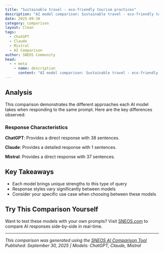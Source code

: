 ```yaml
---
title: "Sustainable travel - eco-friendly tourism practices"
description: "AI model comparison: Sustainable travel - eco-friendly tourism practices..."
date: 2025-09-30
category: comparison
layout: Clean
tags:
  - ChatGPT
  - Claude
  - Mistral
  - AI Comparison
author: SNEOS Community
head:
  - - meta
    - name: description
      content: "AI model comparison: Sustainable travel - eco-friendly tourism practices..."
---
```


<ChatComparison
  title="Sustainable travel - eco-friendly tourism practices"
  prompt="Sustainable travel - eco-friendly tourism practices"
  :responses='{"ChatGPT": "Certainly! Here\u2019s an overview of sustainable travel and eco-friendly tourism practices:\n\n### Sustainable Travel and Eco-Friendly Tourism Practices\n\n**Sustainable travel** refers to traveling in a way that minimizes environmental impact, respects local cultures, and supports the well-being of local communities. It encourages responsible behavior from travelers, tourism businesses, and destinations alike.\n\n---\n\n### Key Principles of Sustainable Travel\n\n1. **Minimize Environmental Impact**\n - Reduce carbon footprint by choosing eco-friendly transportation (e.g., trains, buses, biking, or walking).\n - Opt for direct flights and avoid unnecessary air travel.\n - Support accommodations that use renewable energy and practice water and waste conservation.\n\n2. **Support Local Communities**\n - Choose locally-owned businesses, including hotels, restaurants, and tour operators.\n - Buy local products and crafts to support artisans and entrepreneurs.\n - Respect local customs, traditions, and livelihoods.\n\n3. **Conserve Natural Resources**\n - Use water and energy resources thoughtfully.\n - Avoid single-use plastics; carry reusable water bottles and bags.\n - Take part in or support conservation efforts like reforestation or wildlife protection programs.\n\n4. **Respect Wildlife and Natural Habitats**\n - Observe animals in their natural habitats without disturbing them.\n - Avoid activities that exploit or harm animals (e.g., rides on elephants, dolphin shows).\n - Follow guidelines and rules in nature reserves and parks.\n\n5. **Educate and Raise Awareness**\n - Learn about the culture, history, and environment of your destination.\n - Share sustainable travel practices with others.\n - Engage in responsible photography and storytelling that honors the local culture.\n\n---\n\n### Practical Eco-Friendly Tourism Tips\n\n- **Choose Eco-Friendly Accommodation:** Look for certifications such as LEED, Green Key, or EarthCheck.\n- **Travel Light:** Pack efficiently to reduce fuel consumption for transportation.\n- **Use Public Transport \u0026 Non-Motorized Travel:** Reduce emissions by biking, walking, or using buses and trains.\n- **Participate in Voluntourism Carefully:** Choose ethical volunteer opportunities that genuinely benefit communities.\n- **Minimize Waste:** Avoid disposable items and recycle waste properly.\n- **Offset Carbon Emissions:** Contribute to carbon offset programs to balance out your travel emissions.\n\n---\n\n### Benefits of Sustainable Travel\n\n- Preserves cultural heritage and natural landscapes for future generations.\n- Strengthens local economies and improves livelihoods.\n- Enhances the overall travel experience through authentic and meaningful interactions.\n- Helps combat climate change and environmental degradation.\n\n---\n\nIf you want, I can also help you with eco-friendly travel destination suggestions or detailed plans to incorporate sustainable practices on your next trip!", "Claude": "# Sustainable Travel: A Guide to Eco-Friendly Tourism\n\n## **Core Principles of Sustainable Travel**\n\n### Minimize Environmental Impact\n- **Carbon footprint reduction**\n - Choose direct flights when possible\n - Consider overland travel for shorter distances\n - Use public transportation at destinations\n - Walk or bike for local exploration\n\n- **Accommodation choices**\n - Stay at eco-certified hotels/lodges\n - Choose locally-owned properties\n - Look for green certifications (LEED, Green Key, etc.)\n - Opt for accommodations with renewable energy\n\n## **Transportation Strategies**\n\n### Air Travel\n- **Offset carbon emissions** through verified programs\n- **Pack light** to reduce fuel consumption\n- **Choose fuel-efficient airlines**\n- **Consider \u0022flight shaming\u0022 alternatives** for shorter trips\n\n### Ground Transportation\n- **Use public transit** (buses, trains, metro)\n- **Rent hybrid or electric vehicles**\n- **Share rides** with other travelers\n- **Walk or cycle** whenever feasible\n\n## **Responsible Accommodation**\n\n### What to Look For\n- **Water conservation programs**\n- **Renewable energy usage**\n- **Waste reduction initiatives**\n- **Local sourcing of food and materials**\n- **Community employment practices**\n\n### During Your Stay\n- **Reuse towels and linens**\n- **Turn off lights and AC when out**\n- **Use water sparingly**\n- **Decline daily housekeeping if unnecessary**\n\n## **Supporting Local Communities**\n\n### Economic Impact\n- **Buy from local artisans and markets**\n- **Eat at locally-owned restaurants**\n- **Use local tour guides and services**\n- **Choose community-based tourism options**\n\n### Cultural Respect\n- **Learn basic local phrases**\n- **Respect customs and traditions**\n- **Dress appropriately for local culture**\n- **Ask permission before photographing people**\n\n## **Wildlife and Nature Conservation**\n\n### Ethical Wildlife Tourism\n- **Avoid attractions with captive animals**\n- **Choose sanctuaries over entertainment venues**\n- **Maintain safe distances from wildlife**\n- **Never feed wild animals**\n\n### Nature Protection\n- **Stay on designated trails**\n- **Don\u0027t remove plants, rocks, or artifacts**\n- **Use reef-safe sunscreen**\n- **Practice Leave No Trace principles**\n\n## **Waste Reduction and Resource Conservation**\n\n### Packing Strategies\n- **Bring reusable water bottle**\n- **Pack reusable shopping bags**\n- **Use solid toiletries to reduce plastic**\n- **Bring rechargeable batteries**\n\n### During Travel\n- **Refuse single-use plastics**\n- **Properly dispose of waste**\n- **Recycle when facilities are available**\n- **Choose digital tickets and maps**\n\n## **Choosing Destinations and Activities**\n\n### Destination Selection\n- **Visit less crowded alternatives** (overtourism awareness)\n- **Consider shoulder seasons**\n- **Research local environmental challenges**\n- **Support destinations with conservation efforts**\n\n### Activity Choices\n- **Hiking and nature walks**\n- **Snorkeling/diving in protected areas**\n- **Cultural workshops and classes**\n- **Volunteer tourism (voluntourism) opportunities**\n\n## **Planning and Research**\n\n### Pre-Trip Preparation\n- **Research local environmental issues**\n- **Learn about cultural norms and expectations**\n- **Find certified sustainable tour operators**\n- **Download offline maps to reduce data usage**\n\n### Certifications to Look For\n- **Rainforest Alliance**\n- **Fair Trade Tourism**\n- **Green Globe**\n- **Travelife**\n- **EarthCheck**\n\n## **Technology and Sustainable Travel**\n\n### Helpful Apps\n- **HappyCow** (for vegetarian/vegan dining)\n- **TripIt** (to organize paperless travel documents)\n- **Ecosia** (search engine that plants trees)\n- **iOverlander** (for sustainable camping spots)\n\n## **Post-Travel Actions**\n\n### Continuing Impact\n- **Share experiences to inspire others**\n- **Support organizations you encountered**\n- **Offset remaining carbon footprint**\n- **Maintain connections with local contacts**\n\n## **Budget-Friendly Sustainable Options**\n\n- **House-sitting and home exchanges**\n- **Hostels with green certifications**\n- **Camping and glamping**\n- **Work exchanges (WWOOF, Workaway)**\n- **Slow travel (longer stays", "Mistral": "Sustainable travel and eco-friendly tourism practices are essential for minimizing the environmental impact of tourism while supporting local communities and economies. Here are some key practices and tips for sustainable travel:\n\n### 1. **Choose Eco-Friendly Accommodations**\n- **Eco-Hotels and Resorts:** Look for accommodations that have eco-friendly certifications or practices, such as using renewable energy, conserving water, and reducing waste.\n- **Local Guesthouses:** Staying in locally-owned guesthouses can support the local economy and often have a smaller environmental footprint.\n\n### 2. **Sustainable Transportation**\n- **Public Transport:** Use public transportation like buses, trains, and trams instead of private cars.\n- **Biking and Walking:** Explore destinations on foot or by bicycle to reduce carbon emissions.\n- **Electric Vehicles:** If renting a car, opt for electric or hybrid vehicles.\n\n### 3. **Support Local Economies**\n- **Local Businesses:** Shop at local markets and stores to support the local economy.\n- **Local Guides:** Hire local guides and participate in community-based tourism activities.\n\n### 4. **Reduce Waste**\n- **Reusable Items:** Bring reusable water bottles, bags, and containers to reduce plastic waste.\n- **Avoid Single-Use Plastics:** Say no to single-use plastics like straws, cutlery, and bags.\n- **Recycle:** Follow local recycling guidelines and dispose of waste responsibly.\n\n### 5. **Conserve Water and Energy**\n- **Water Conservation:** Take shorter showers, turn off taps when brushing teeth, and reuse towels.\n- **Energy Efficiency:** Turn off lights and electronics when not in use, and use energy-efficient appliances.\n\n### 6. **Respect Wildlife and Nature**\n- **Wildlife Conservation:** Avoid activities that exploit or harm wildlife, such as elephant rides or swimming with captive dolphins.\n- **Leave No Trace:** Follow the principles of Leave No Trace, which include packing out all trash, staying on designated trails, and respecting wildlife habitats.\n\n### 7. **Cultural Sensitivity**\n- **Respect Local Customs:** Learn about and respect local customs, traditions, and cultural norms.\n- **Dress Appropriately:** Dress modestly and appropriately for the local culture.\n\n### 8. **Eco-Friendly Activities**\n- **Nature Walks:** Participate in guided nature walks and hikes that promote conservation.\n- **Wildlife Watching:** Engage in responsible wildlife watching, such as birdwatching or whale watching, with certified operators.\n\n### 9. **Carbon Offsetting**\n- **Offset Emissions:** Consider offsetting your carbon emissions by supporting reforestation projects or other environmental initiatives.\n\n### 10. **Educate Yourself and Others**\n- **Learn About Sustainability:** Educate yourself about sustainable travel practices and share this knowledge with others.\n- **Support Sustainable Tourism:** Choose tour operators and travel agencies that prioritize sustainability and eco-friendly practices.\n\n### 11. **Pack Light**\n- **Minimalist Packing:** Pack only what you need to reduce the weight of your luggage, which can lower fuel consumption during travel.\n\n### 12. **Support Conservation Efforts**\n- **Donate to Conservation:** Contribute to local conservation projects or organizations that work to protect the environment.\n\nBy adopting these practices, travelers can help preserve natural environments, support local communities, and ensure that tourism remains a positive force for both people and the planet."}' 
  published-date="22:46"
/>

## Analysis

This comparison demonstrates the different approaches each AI model takes when responding to the same prompt. Here are the key differences observed:

### Response Characteristics

**ChatGPT**: Provides a direct response with 38 sentences. 

**Claude**: Provides a detailed response with 1 sentences. 

**Mistral**: Provides a direct response with 37 sentences. 

## Key Takeaways

- Each model brings unique strengths to this type of query
- Response styles vary significantly between models
- Consider your specific use case when choosing between these models

## Try This Comparison Yourself

Want to test these models with your own prompts? Visit [SNEOS.com](https://sneos.com) to compare AI responses side-by-side in real-time.

---

*This comparison was generated using the [SNEOS AI Comparison Tool](https://sneos.com)*
*Published: September 30, 2025 | Models: ChatGPT, Claude, Mistral*
